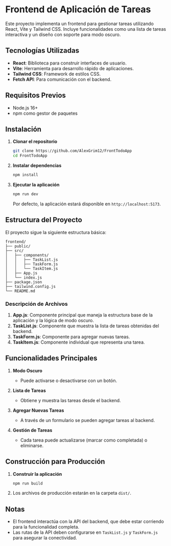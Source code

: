 # Frontend de Aplicación de Tareas

Este proyecto implementa un frontend para gestionar tareas utilizando React, Vite y Tailwind CSS. Incluye funcionalidades como una lista de tareas interactiva y un diseño con soporte para modo oscuro.

## Tecnologías Utilizadas
- **React**: Biblioteca para construir interfaces de usuario.
- **Vite**: Herramienta para desarrollo rápido de aplicaciones.
- **Tailwind CSS**: Framework de estilos CSS.
- **Fetch API**: Para comunicación con el backend.

## Requisitos Previos
- Node.js 16+
- npm como gestor de paquetes

## Instalación

1. **Clonar el repositorio**
   ```bash
   git clone https://github.com/AlexGrim12/FrontTodoApp
   cd FrontTodoApp
   ```

2. **Instalar dependencias**
   ```bash
   npm install
   ```

3. **Ejecutar la aplicación**
   ```bash
   npm run dev
   ```
   Por defecto, la aplicación estará disponible en `http://localhost:5173`.

## Estructura del Proyecto

El proyecto sigue la siguiente estructura básica:

```
frontend/
├── public/
├── src/
│   ├── components/
│   │   ├── TaskList.js
│   │   ├── TaskForm.js
│   │   └── TaskItem.js
│   ├── App.js
│   └── index.js
├── package.json
├── tailwind.config.js
└── README.md
```

### Descripción de Archivos

1. **App.js**: Componente principal que maneja la estructura base de la aplicación y la lógica de modo oscuro.
2. **TaskList.js**: Componente que muestra la lista de tareas obtenidas del backend.
3. **TaskForm.js**: Componente para agregar nuevas tareas.
4. **TaskItem.js**: Componente individual que representa una tarea.

## Funcionalidades Principales

1. **Modo Oscuro**
   - Puede activarse o desactivarse con un botón.

2. **Lista de Tareas**
   - Obtiene y muestra las tareas desde el backend.

3. **Agregar Nuevas Tareas**
   - A través de un formulario se pueden agregar tareas al backend.

4. **Gestión de Tareas**
   - Cada tarea puede actualizarse (marcar como completada) o eliminarse.

## Construcción para Producción

1. **Construir la aplicación**
   ```bash
   npm run build
   ```
2. Los archivos de producción estarán en la carpeta `dist/`.

## Notas
- El frontend interactúa con la API del backend, que debe estar corriendo para la funcionalidad completa.
- Las rutas de la API deben configurarse en `TaskList.js` y `TaskForm.js` para asegurar la conectividad.
